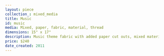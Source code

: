 ```yaml
---
layout: piece
collection_: mixed_media
title: Music
id: music
media: Mixed, paper, fabric, material, thread
dimensions: 15" x 17"
description: Music theme fabric with added paper cut outs, mixed material quilted in a matted glassed maple frame 2" in depth.
price: $240
date_created: 2011
---
```

